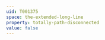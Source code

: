 ```yaml
---
uid: T001375
space: the-extended-long-line
property: totally-path-disconnected
value: false
---
```

